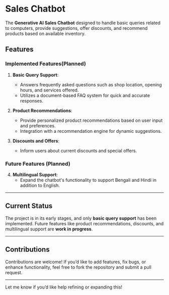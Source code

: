# Sales Chatbot 

The **Generative AI Sales Chatbot** designed to handle basic queries related to computers, provide suggestions, offer discounts, and recommend products based on available inventory. 

## **Features**

### **Implemented Features(Planned)**
1. **Basic Query Support**:
   - Answers frequently asked questions such as shop location, opening hours, and services offered.  
   - Utilizes a document-based FAQ system for quick and accurate responses.  


2. **Product Recommendations**:
   - Provide personalized product recommendations based on user input and preferences.  
   - Integration with a recommendation engine for dynamic suggestions.  

3. **Discounts and Offers**:
   - Inform users about current discounts and special offers.  

### **Future Features (Planned)**
4. **Multilingual Support**:
   - Expand the chatbot's functionality to support Bengali and Hindi in addition to English.

---

## **Current Status**
The project is in its early stages, and only **basic query support** has been implemented. Future features like product recommendations, discounts, and multilingual support are **work in progress**.  

---

## **Contributions**
Contributions are welcome! If you’d like to add features, fix bugs, or enhance functionality, feel free to fork the repository and submit a pull request.  

---

Let me know if you’d like help refining or expanding this!